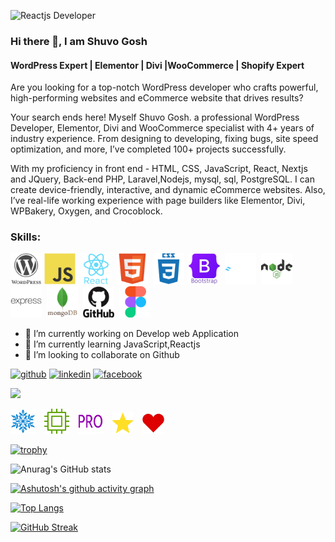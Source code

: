 ![Reactjs Developer](https://i.ibb.co/t3k5Txk/react-js-banner.png)

### Hi there 👋, I am Shuvo Gosh
#### WordPress Expert | Elementor | Divi |WooCommerce | Shopify Expert

Are you looking for a top-notch WordPress developer who crafts  powerful, high-performing websites and  eCommerce website that drives results?

Your search ends here!  Myself Shuvo Gosh. a professional WordPress Developer, Elementor, Divi and  WooCommerce specialist with 4+ years of industry experience. From designing to developing, fixing bugs, site speed optimization, and more, I’ve completed 100+ projects successfully.

With my proficiency in front end - HTML, CSS, JavaScript, React, Nextjs and JQuery, Back-end PHP, Laravel,Nodejs, mysql, sql, PostgreSQL. I can create device-friendly, interactive, and dynamic eCommerce websites. Also, I’ve real-life working experience with page builders like Elementor, Divi, WPBakery, Oxygen, and Crocoblock.

### Skills:
<div>
  <img src="https://raw.githubusercontent.com/devicons/devicon/1119b9f84c0290e0f0b38982099a2bd027a48bf1/icons/wordpress/wordpress-plain-wordmark.svg" title="WordPress" alt="WordPress" width="50" height="50"/>
  <img src="https://raw.githubusercontent.com/devicons/devicon/1119b9f84c0290e0f0b38982099a2bd027a48bf1/icons/javascript/javascript-original.svg" title="JavaScript" alt="React" width="50" height="50"/>&nbsp;
  <img src="https://raw.githubusercontent.com/devicons/devicon/1119b9f84c0290e0f0b38982099a2bd027a48bf1/icons/react/react-original-wordmark.svg" title="Reactjs" alt="Java" width="50" height="50"/>&nbsp;
  <img src="https://raw.githubusercontent.com/devicons/devicon/1119b9f84c0290e0f0b38982099a2bd027a48bf1/icons/html5/html5-original.svg" title="HTML5"  width="50" height="50"/>&nbsp;
  <img src="https://raw.githubusercontent.com/devicons/devicon/1119b9f84c0290e0f0b38982099a2bd027a48bf1/icons/css3/css3-plain-wordmark.svg"  title="CSS3"width="50" height="50"/>&nbsp;
  <img src="https://raw.githubusercontent.com/devicons/devicon/1119b9f84c0290e0f0b38982099a2bd027a48bf1/icons/bootstrap/bootstrap-original-wordmark.svg"  title="bootstrap"  width="50" height="50"/>&nbsp;
  <img src="https://raw.githubusercontent.com/devicons/devicon/1119b9f84c0290e0f0b38982099a2bd027a48bf1/icons/tailwindcss/tailwindcss-original-wordmark.svg"  title="tailwindcss"  width="50" height="50"/>&nbsp;
  <img src="https://raw.githubusercontent.com/devicons/devicon/1119b9f84c0290e0f0b38982099a2bd027a48bf1/icons/nodejs/nodejs-original-wordmark.svg"  title="NodeJS"  width="50" height="50"/>&nbsp;
  <img src="https://raw.githubusercontent.com/devicons/devicon/1119b9f84c0290e0f0b38982099a2bd027a48bf1/icons/express/express-original-wordmark.svg"  title="Express"  width="50" height="50"/>&nbsp;
  <img src="https://raw.githubusercontent.com/devicons/devicon/1119b9f84c0290e0f0b38982099a2bd027a48bf1/icons/mongodb/mongodb-original-wordmark.svg"  title="mongodb"  width="50" height="50"/>&nbsp;
  <img src="https://raw.githubusercontent.com/devicons/devicon/1119b9f84c0290e0f0b38982099a2bd027a48bf1/icons/github/github-original-wordmark.svg"  title="heroku"  width="50" height="50"/>&nbsp;
  <img src="https://raw.githubusercontent.com/devicons/devicon/1119b9f84c0290e0f0b38982099a2bd027a48bf1/icons/figma/figma-original.svg"  title="figma"  width="50" height="50"/>&nbsp;
  
</div>


- 🔭 I’m currently working on  Develop web Application 
- 🌱 I’m currently learning JavaScript,Reactjs 
- 👯 I’m looking to collaborate on Github 


[<img src='https://cdn.jsdelivr.net/npm/simple-icons@3.0.1/icons/github.svg' alt='github' height='40'>](https://github.com/https://github.com/Shuvoghosh7)  [<img src='https://cdn.jsdelivr.net/npm/simple-icons@3.0.1/icons/linkedin.svg' alt='linkedin' height='40'>](https://www.linkedin.com/in/https://www.linkedin.com/in/shuvogosh//)  [<img src='https://cdn.jsdelivr.net/npm/simple-icons@3.0.1/icons/facebook.svg' alt='facebook' height='40'>](https://www.facebook.com/https://www.facebook.com/shuvo.gosh.5)  

![](https://komarev.com/ghpvc/?username=Shuvoghosh7&color=green)

<a href='https://archiveprogram.github.com/'><img src='https://raw.githubusercontent.com/acervenky/animated-github-badges/master/assets/acbadge.gif' width='40' height='40'></a> <a href='https://docs.github.com/en/developers'><img src='https://raw.githubusercontent.com/acervenky/animated-github-badges/master/assets/devbadge.gif' width='40' height='40'></a> <a href='https://github.com/pricing'><img src='https://raw.githubusercontent.com/acervenky/animated-github-badges/master/assets/pro.gif' width='40' height='40'></a> <a href='https://stars.github.com/'><img src='https://raw.githubusercontent.com/acervenky/animated-github-badges/master/assets/starbadge.gif' width='35' height='35'></a> <a href='https://docs.github.com/en/github/supporting-the-open-source-community-with-github-sponsors'><img src='https://raw.githubusercontent.com/acervenky/animated-github-badges/master/assets/sponsorbadge.gif' width='35' height='35'></a> 

[![trophy](https://github-profile-trophy.vercel.app/?username=Shuvoghosh7&theme=onedark)](https://github.com/ryo-ma/github-profile-trophy)

![Anurag's GitHub stats](https://github-readme-stats.vercel.app/api?username=Shuvoghosh7&theme=radical&show_icons=true)

[![Ashutosh's github activity graph](https://activity-graph.herokuapp.com/graph?username=Shuvoghosh7&theme=dracula)](https://github.com/ashutosh00710/github-readme-activity-graph)

[![Top Langs](https://github-readme-stats.vercel.app/api/top-langs/?username=Shuvoghosh7&layout=compact)](https://github.com/anuraghazra/github-readme-stats)

[![GitHub Streak](https://github-readme-streak-stats.herokuapp.com/?user=Shuvoghosh7&theme=dark)](https://git.io/streak-stats)


